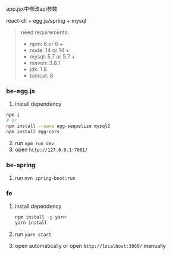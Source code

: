 app.jsx中修改api参数

react-cli + egg.js/spring + mysql

> need requirements:
>
> - npm: 6 or 6 +
>- node: 14 or 14 +
> - mysql: 5.7 or 5.7 +
> - maven: 3.8.1
> - jdk: 1.8
> - tomcat: 8



### be-egg.js

1. install dependency

```bash
npm i
# or
npm install --save egg-sequelize mysql2
npm install egg-cors

```

2. run `npm run dev`
3. open `http://127.0.0.1:7001/`



### be-spring

1. run `mvn spring-boot:run`



### fe

1. install dependency

   ```bash
   npm install -g yarn
   yarn install
   ```

2. run `yarn start`

3. open automatically or open `http://localhost:3000/` manually





